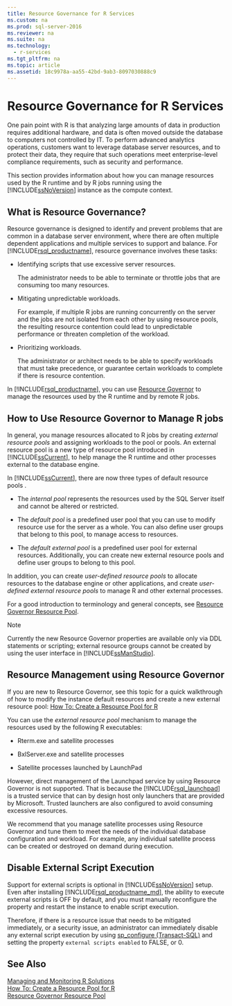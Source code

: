 ```yaml
---
title: Resource Governance for R Services
ms.custom: na
ms.prod: sql-server-2016
ms.reviewer: na
ms.suite: na
ms.technology: 
  - r-services
ms.tgt_pltfrm: na
ms.topic: article
ms.assetid: 18c9978a-aa55-42bd-9ab3-8097030888c9
---
```

# Resource Governance for R Services
  One pain point with R is that analyzing large amounts of data in production requires additional hardware, and data is often moved outside the database to computers not controlled by IT.  To perform advanced analytics operations, customers want to leverage database server resources, and to protect their data, they require that such operations meet enterprise\-level compliance requirements, such as security and performance.  
  
 This section provides information about how you can manage resources used by the R runtime and by R jobs running using the [!INCLUDE[ssNoVersion](../../Token\Other/ssNoVersion_md.md)] instance as the compute context.  
  
## What is Resource Governance?  
 Resource governance is designed to identify and prevent problems that are common in a database server environment, where there are often multiple dependent applications and multiple services to support and balance. For [!INCLUDE[rsql_productname](../../Token\Other/rsql_productname_md.md)], resource governance involves these tasks:  
  
-   Identifying scripts that use excessive server resources.  
  
     The administrator needs to be able to terminate or throttle jobs that are consuming too many resources.  
  
-   Mitigating unpredictable workloads.  
  
     For example, if multiple R jobs are running concurrently on the server and the jobs are not isolated from each other by using resource pools, the resulting resource contention could lead to unpredictable performance or threaten completion of the workload.  
  
-   Prioritizing workloads.  
  
     The administrator or architect needs to be able to specify workloads that must take precedence, or guarantee certain workloads to complete if there is resource contention.  
  
 In [!INCLUDE[rsql_productname](../../Token\Other/rsql_productname_md.md)], you can use [Resource Governor](../../Topics\TopicNameNotContainA/Resource-Governor.md) to manage the resources used by the R runtime and by remote R jobs.  
  
## How to Use Resource Governor to Manage R jobs  
 In general, you manage resources allocated to R jobs by creating *external resource pools* and assigning workloads to the pool or pools. An external resource pool is a new type of resource pool introduced in [!INCLUDE[ssCurrent](../../Token\Other/ssCurrent_md.md)], to help manage the R runtime and other processes external to the database engine.  
  
 In [!INCLUDE[ssCurrent](../../Token\Other/ssCurrent_md.md)], there are now three types of default resource pools .  
  
-   The *internal pool* represents the resources used by the SQL Server itself and cannot be altered or restricted.  
  
-   The *default pool* is a predefined user pool that you can use to modify resource use for the server as a whole. You can also define user groups that belong to this pool, to manage access to resources.  
  
-   The *default external pool* is a predefined user pool for external resources. Additionally, you can create new external resource pools and define user groups to belong to this pool.  
  
 In addition, you can create *user\-defined resource pools* to allocate resources to the database engine or other applications, and create *user\-defined external resource pools* to manage R and other external processes.  
  
 For a good introduction to terminology and general concepts, see [Resource Governor Resource Pool](../../Topics\TopicNameNotContainA/Resource-Governor-Resource-Pool.md).  
  
> [!NOTE]  
>  Currently the new Resource Governor properties are available only via DDL statements or scripting; external resource groups cannot be created by using the user interface in [!INCLUDE[ssManStudio](../../Token\Other/ssManStudio_md.md)].  
  
## Resource Management using Resource Governor 

   If you are new to Resource Governor, see this topic for a quick walkthrough of how to modify the instance default resources and create a new external resource pool:  [How To: Create a Resource Pool for R](../Topic/How%20To:%20Create%20a%20Resource%20Pool%20for%20R.md)   
  
 You can use the *external resource pool* mechanism to manage the resources used by the following R executables:  
  
-   Rterm.exe and satellite processes  
  
-   BxlServer.exe and satellite processes  
  
-   Satellite processes launched by LaunchPad  
  
 However,  direct management of the Launchpad service by using Resource Governor is not supported. That is because the [!INCLUDE[rsql_launchpad](../../Token\Other/rsql_launchpad_md.md)] is a trusted service that can by design host only launchers that are provided by Microsoft. Trusted launchers are also configured to avoid consuming excessive resources.  
  
 We recommend that you manage satellite processes using Resource Governor and tune them to meet the needs of the individual database configuration and workload.  For example, any individual satellite process can be created or destroyed on demand during execution.  
  
## Disable External Script Execution  
 Support for external scripts is optional in [!INCLUDE[ssNoVersion](../../Token\Other/ssNoVersion_md.md)] setup. Even after installing [!INCLUDE[rsql_productname_md](../../Token\Other/rsql_productname_md.md)], the ability to execute external scripts is OFF by default, and you must manually reconfigure the property and restart the instance to enable script execution.  
  
 Therefore, if there is a resource issue that needs to be mitigated immediately, or a security issue, an administrator can immediately disable any external script execution by using [sp_configure &#40;Transact-SQL&#41;](../Topic/sp_configure%20\(Transact-SQL\).md) and setting the property `external scripts enabled` to FALSE, or 0.  
  
## See Also  
 [Managing and Monitoring R Solutions](../../Topics\TopicNameNotContainA/Managing-and-Monitoring-R-Solutions.md)  
 [How To: Create a Resource Pool for R](../Topic/How%20To:%20Create%20a%20Resource%20Pool%20for%20R.md)  
 [Resource Governor Resource Pool](../../Topics\TopicNameNotContainA/Resource-Governor-Resource-Pool.md)
  